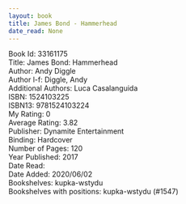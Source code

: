 ```yaml
---
layout: book
title: James Bond - Hammerhead
date_read: None
---
```


Book Id: 33161175<br />
Title: James Bond: Hammerhead<br />
Author: Andy Diggle<br />
Author l-f: Diggle, Andy<br />
Additional Authors: Luca Casalanguida<br />
ISBN: 1524103225<br />
ISBN13: 9781524103224<br />
My Rating: 0<br />
Average Rating: 3.82<br />
Publisher: Dynamite Entertainment<br />
Binding: Hardcover<br />
Number of Pages: 120<br />
Year Published: 2017<br />
Date Read: <br />
Date Added: 2020/06/02<br />
Bookshelves: kupka-wstydu<br />
Bookshelves with positions: kupka-wstydu (#1547)<br />

